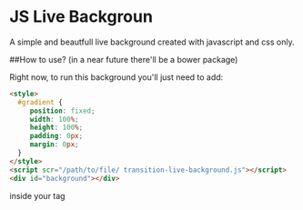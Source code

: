 # JS Live Backgroun
A simple and beautfull live background created with javascript and css only.


##How to use?
(in a near future there'll be a bower package)

Right now, to run this background you'll just need to add:
```html
<style>
  #gradient {
     position: fixed;
     width: 100%;
     height: 100%;
     padding: 0px;
     margin: 0px;
  }
</style>
<script scr="/path/to/file/ transition-live-background.js"></script>
<div id="background"></div>
```
inside your <body> tag
